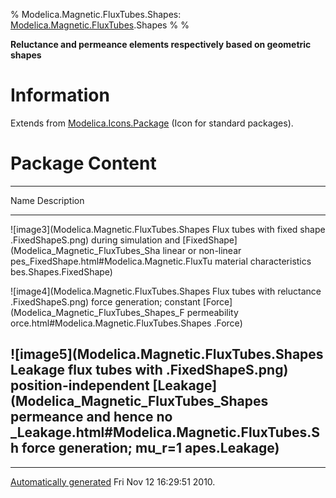 % Modelica.Magnetic.FluxTubes.Shapes:
  [Modelica.Magnetic.FluxTubes](Modelica_Magnetic_FluxTubes.html#Modelica.Magnetic.FluxTubes).Shapes
% 
% 

**Reluctance and permeance elements respectively based on geometric
shapes**

Information
===========

Extends from
[Modelica.Icons.Package](Modelica_Icons_Package.html#Modelica.Icons.Package)
(Icon for standard packages).

Package Content
===============

  ------------------------------------------------------------------------
  Name                                         Description
  -------------------------------------------- ---------------------------
  ![image3](Modelica.Magnetic.FluxTubes.Shapes Flux tubes with fixed shape
  .FixedShapeS.png)                            during simulation and
  [FixedShape](Modelica_Magnetic_FluxTubes_Sha linear or non-linear
  pes_FixedShape.html#Modelica.Magnetic.FluxTu material characteristics
  bes.Shapes.FixedShape)                       

  ![image4](Modelica.Magnetic.FluxTubes.Shapes Flux tubes with reluctance
  .FixedShapeS.png)                            force generation; constant
  [Force](Modelica_Magnetic_FluxTubes_Shapes_F permeability
  orce.html#Modelica.Magnetic.FluxTubes.Shapes 
  .Force)                                      

  ![image5](Modelica.Magnetic.FluxTubes.Shapes Leakage flux tubes with
  .FixedShapeS.png)                            position-independent
  [Leakage](Modelica_Magnetic_FluxTubes_Shapes permeance and hence no
  _Leakage.html#Modelica.Magnetic.FluxTubes.Sh force generation; mu\_r=1
  apes.Leakage)                                
  ------------------------------------------------------------------------

* * * * *

[Automatically generated](http://www.3ds.com/) Fri Nov 12 16:29:51 2010.
